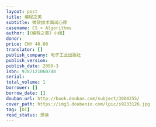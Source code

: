 ```yaml
---
layout: post
title: 编程之美
subtitle: 微软技术面试心得
casename: CS > Algorithms
author: [《编程之美》小组]
donor: 
price: CNY 40.00
translator: []
publish_company: 电子工业出版社
publish_version: 
publish_date: 2008-3
isbn: 9787121060748
serial: 
total_volume: 1
borrower: []
borrow_date: []
douban_url: http://book.douban.com/subject/3004255/
cover_path: https://img3.doubanio.com/lpic/s9233126.jpg
tag: [OI]
read_status: 想读
---
```

